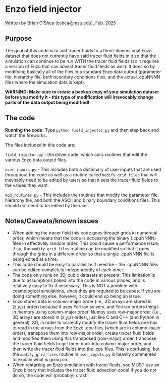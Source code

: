 # Enzo field injector

Written by Brian O'Shea (oshea@msu.edu), Feb. 2025

## Purpose 

The goal of this code is to add tracer fluids to a three-dimensional Enzo dataset that does not currently have said tracer fluid fields in it so that the simulation can continue to be run WITH the tracer fluid fields (so it requires a version of Enzo that can advect tracer fluid fields as well). It does so by modifying basically all of the files in a standard Enzo data output (parameter file, hierarchy file, both boundary conditions files, and the actual .cpuNNNN files where the simulation data is kept).

**WARNING: Make sure to create a backup copy of your simulation dataset before you modify it - this type of modification will irrevocably change parts of the data output being modified!**


## The code 

**Running the code:** Type `python field_injector.py` and then step back and watch the fireworks.

The files included in this code are:

`field_injector.py` - the driver code, which calls routines that edit the various Enzo data output files.

`user_inputs.py` - This includes both a dictionary of user inputs that are used throughout the code as well as a routine called `modify_grid_files` that will inevitably need to be edited by users so that it sets the tracer fluid fields to the values they want.

`mod_routines.py` - This includes the routines that modify the parameter file, hierarchy file, and both the ASCII and binary boundary conditions files.  This should not need to be edited by the user.


## Notes/Caveats/known issues

* When adding the tracer field this code goes through grids in numerical order, which means that the code is accessing the binary (.cpuNNNN) files in effectively random order.  This could cause a performance issue; if so, the `modify_grid_files` routine can be modified so that it goes through the grids in a different order so that a single .cpuNNNN file is being edited at a time.
* This code should be easy to parallelize if need be - the .cpuNNNN files can be edited completely independently of each other.
* The code only runs on 3D, cubic datasets at present. This limitation is due to assumptions baked into the code in various places, and is relatively easy to fix if necessary.  This is NOT a problem with cosmological simulations, since they are required to be cubes. If you are doing something else, however, it could end up being an issue.
* Enzo stores data in column-major order (i.e., 3D arrays are stored in (z,y,x) order) because it uses Fortran solvers, and Fortran orders things in memory using column-major order.  Numpy uses row-major order (i.e., 3D arrays are stored in (x,y,z) order), just like C and C++ (and Python in general).  SO, in order to correctly modify the tracer fluid fields one has to read in the arrays from the Enzo .cpu files (which are in column-major order), transpose them into row-major order, create tracer fluid fields and modified them using this transposed (row-major) order, transpose the tracer fluid fields to get them back into column-major order, and then write the tracer fluid fields into the .cpu files. This is confusing, but the `modify_grid_files` routine in `user_inputs.py` is heavily commented to explain what is going on.
* When restarting an Enzo simulation with tracer fluids, you MUST use an Enzo binary that includes the tracer fluid advection code!  If you do not do so, the code will (probably) crash.

